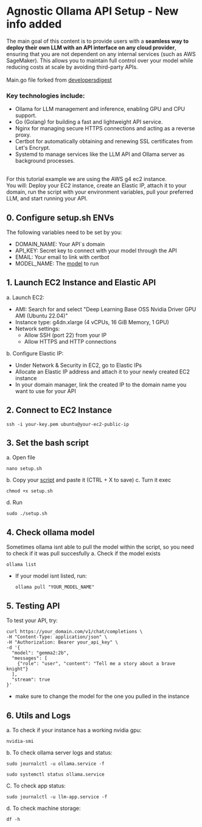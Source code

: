 # Agnostic Ollama API Setup - New info added

The main goal of this content is to provide users with a **seamless way to deploy their own LLM with an API interface on any cloud provider**, ensuring that you are not dependent on any internal services (such as AWS SageMaker). This allows you to maintain full control over your model while reducing costs at scale by avoiding third-party APIs.
</br>
</br>
Main.go file forked from [developersdigest](https://github.com/developersdigest/aws-ec2-cuda-ollama)
</br>
### Key technologies include:
- Ollama for LLM management and inference, enabling GPU and CPU support.
- Go (Golang) for building a fast and lightweight API service.
- Nginx for managing secure HTTPS connections and acting as a reverse proxy.
- Certbot for automatically obtaining and renewing SSL certificates from Let's Encrypt.
- Systemd to manage services like the LLM API and Ollama server as background processes.
</br>
For this tutorial example we are using the AWS g4 ec2 instance.
</br>
You will: Deploy your EC2 instance, create an Elastic IP, attach it to your domain, run the script with your environment variables, pull your preferred LLM, and start running your API.

## 0. Configure setup.sh ENVs

The following variables need to be set by you:
   - DOMAIN_NAME: Your API`s domain
   - API_KEY: Secret key to connect with your model through the API
   - EMAIL: Your email to link with certbot
   - MODEL_NAME: The [model](https://ollama.com/library) to run

## 1. Launch EC2 Instance and Elastic API

a. Launch EC2:
- AMI: Search for and select "Deep Learning Base OSS Nvidia Driver GPU AMI (Ubuntu 22.04)"
- Instance type: g4dn.xlarge (4 vCPUs, 16 GiB Memory, 1 GPU)
- Network settings:
   - Allow SSH (port 22) from your IP
   - Allow HTTPS and HTTP connections

b. Configure Elastic IP:
- Under Network & Security in EC2, go to Elastic IPs
- Allocate an Elastic IP address and attach it to your newly created EC2 instance
- In your domain manager, link the created IP to the domain name you want to use for your API
  
## 2. Connect to EC2 Instance

```
ssh -i your-key.pem ubuntu@your-ec2-public-ip
```

## 3. Set the bash script
a. Open file
```
nano setup.sh
```
b. Copy your [script](https://github.com/bruno353/agnostic-llm-api/blob/main/setup.sh) and paste it (CTRL + X to save)
c. Turn it exec
```
chmod +x setup.sh
```
d. Run
```
sudo ./setup.sh
```
## 4. Check ollama model
Sometimes ollama isnt able to pull the model within the script, so you need to check if it was pull succesfully
a. Check if the model exists
```
ollama list
```
- If your model isnt listed, run:
   ```
   ollama pull "YOUR_MODEL_NAME"
   ```

## 5. Testing API

To test your API, try:
```
curl https://your_domain.com/v1/chat/completions \
-H "Content-Type: application/json" \
-H "Authorization: Bearer your_api_key" \
-d '{
  "model": "gemma2:2b",
  "messages": [
    {"role": "user", "content": "Tell me a story about a brave knight"}
  ],
  "stream": true
}'
```
- make sure to change the model for the one you pulled in the instance

## 6. Utils and Logs
a. To check if your instance has a working nvidia gpu:
   ```
   nvidia-smi
   ```
b. To check ollama server logs and status:
   ```
   sudo journalctl -u ollama.service -f
   ```
   ```
   sudo systemctl status ollama.service
   ```
C. To check app status:
   ```
   sudo journalctl -u llm-app.service -f
   ```
d. To check machine storage:
   ```
   df -h
   ```
